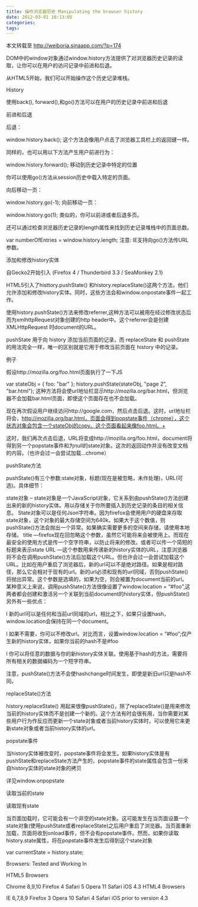 ```yaml
---
title: 操作浏览器历史 Manipulating the browser history
date: 2012-03-01 10:13:05
categories:
tags:
---
```

本文转载至 <a href="http://weiboria.sinaapp.com/?p=174">http://weiboria.sinaapp.com/?p=174</a>

DOM中的window对象通过window.history方法提供了对浏览器历史记录的读取，让你可以在用户的访问记录中前进和后退。

从HTML5开始，我们可以开始操作这个历史记录堆栈。

History

使用back(), forward(),和go()方法可以在用户的历史记录中前进和后退

前进和后退

后退：

window.history.back();
这个方法会像用户点击了浏览器工具栏上的返回键一样。

同样的，也可以用以下方法产生用户前进行为：

window.history.forward();
移动到历史记录中特定的位置

你可以使用go()方法从session历史中载入特定的页面。

向后移动一页：

window.history.go(-1);
向前移动一页：

window.history.go(1);
类似的，你可以前进或者后退多页。

还可以通过检查浏览器历史记录的length属性来找到历史记录堆栈中的页面总数。

var numberOfEntries = window.history.length;
注意: IE支持向go()方法传URL参数。

添加和修改history实体

自Gecko2开始引入 (Firefox 4 / Thunderbird 3.3 / SeaMonkey 2.1)

HTML5引入了histtory.pushState() 和history.replaceState()这两个方法，他们允许添加和修改history实体。同时，这些方法会和window.onpostate事件一起工作。

使用history.pushState()方法来修改referrer,这种方法可以被用在经过修改状态后而为xmlhttpRequest对象创建的http header中。这个referrer会是创建XMLHttpRequest 时document的URL。

pushState 用于向 history 添加当前页面的记录，而 replaceState 和 pushState 的用法完全一样，唯一的区别就是它用于修改当前页面在 history 中的记录。

例子

假设http://mozilla.org/foo.html页面执行了一下JS

var stateObj = { foo: "bar" };
history.pushState(stateObj, "page 2", "bar.html");
这种方法将会使url地址栏显示http://mozilla.org/bar.html，但浏览器不会加载bar.html页面，即使这个页面存在也不会加载。

现在再次假设用户继续访问http://google.com，然后点击后退。这时，url地址栏将会，http://mozilla.org/bar.html，页面会得到popstate事件（chrome），这个状态对象会包含一个stateObj的copy。这个页面看起来像foo.html。+

这时，我们再次点击后退，URL将变成http://mozilla.org/foo.html，document将得到另一个popstate事件和为null的state对象。这次的返回动作并没有改变文档的内容。（也许会过一会尝试加载…chrome）

pushState方法

pushState()有三个参数:state对象，标题(现在是被忽略，未作处理)，URL(可选)。具体细节：

state对象 – state对象是一个JavaScript对象，它关系到由pushState()方法创建出来的新的history实体。用以存储关于你所要插入到历史记录的条目的相关信息。 State对象可以是任何Json字符串。因为firefox会使用用户的硬盘来存取state对象，这个对象的最大存储空间为640k。如果大于这个数值，则pushState()方法会抛出一个异常。如果确实需要更多的空间来存储，请使用本地存储。
title —firefox现在回忽略这个参数，虽然它可能将来会被使用上。而现在最安全的使用方式是传一个空字符串，以防止将来的修改。或者可以传一个简短的标题来表示state
URL —这个参数用来传递新的history实体的URL，注意浏览器将不会在调用pushState()方法后加载这个URL。但也许会过一会尝试加载这个URL。比如在用户重启了浏览器后，新的url可以不是绝对路径。如果是相对路径，那么它会相对于现有的url。新的url必须和现有的url同域，否则pushState()将抛出异常。这个参数是选填的，如果为空，则会被置为document当前的url。
某种意义上来说，调用pushState()方法很像设置了window.location = “#foo”,这两者都会创建和激活另一个关联到当前document的history实体，但pushState()另外有一些优点：

l  新的url可以是任何和当前url同域的url，相比之下，如果只设置hash，window.location会保持在同一个document。

l  如果不需要，你可以不修改url。对比而言，设置window.location = “#foo”;仅产生新的history实体，如果你当前的hash不是#foo

l  你可以将任意的数据与你的新history实体关联。使用基于hash的方法，需要将所有相关的数据编码为一个短字符串。

注意，pushState()方法不会使hashchange时间发生，即使是新旧url只是hash不同。

replaceState()方法

history.replaceState() 用起来很像pushState()，除了replaceState()是用来修改当前的history实体而不是创建一个新的。这个方法有时会很有用，当你需要对某些用户行为作反应而更新一个state对象或者当前history实体时，可以使用它来更新state对象或者当前history实体的url。

popstate事件

当history实体被改变时，popstate事件将会发生。如果history实体是有pushState和replaceState方法产生的，popstate事件的state属性会包含一份来自history实体的state对象的拷贝

详见window.onpopstate

读取当前的state

读取现有state

当页面加载时，它可能会有一个非空的state对象。这可能发生在当页面设置一个state对象(使用pushState或者replaceState)之后用户重启了浏览器。当页面重新加载，页面将收到onload事件，但不会有popstate事件。然而，如果你读取history.state属性，将在popstate事件发生后得到这个state对象

var currentState = history.state;

Browsers: Tested and Working In

HTML5 Browsers

Chrome 8,9,10
Firefox 4
Safari 5
Opera 11
Safari iOS 4.3
HTML4 Browsers

IE 6,7,8,9
Firefox 3
Opera 10
Safari 4
Safari iOS prior to version 4.3
